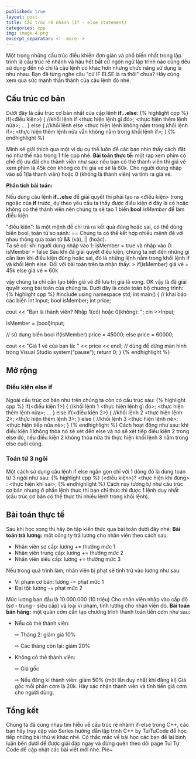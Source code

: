 ```yaml
---
published: true
layout: post
title: Cấu trúc rẽ nhánh (If - else statement)
categories: cpp
img: image-4.png
excerpt_separator: <!--more-->
---
```

Một trong những cấu trúc điều khiển đơn giản và phổ biến nhất trong lập trình là cấu trúc rẽ nhánh và hầu hết bất cứ ngôn ngữ lập trình nào cũng đều sử dụng đến nó chỉ là câu lệnh có khác hơn nhưng chức năng sử dụng là như nhau. Bạn đã từng nghe câu "cứ IF ELSE là ra thôi" chưa? Hãy cùng xem qua sức mạnh thần thánh của câu lệnh đó nhé.
<!--more-->

## Cấu trúc cơ bản
Dưới đây là cấu trúc cơ bản nhất của cặp lệnh **if...else**:
{% highlight cpp %}
  if(<điều kiện>)
  {
      //khối lệnh if
      <thực hiện lệnh gì đó>;
      <thực hiện thêm lệnh nữa>;
      ...
  }
  else
  {
      //khối lệnh else
      <thực hiện lệnh không nằm trong khối lệnh if>;
      <thực hiện thêm lệnh nữa vẫn không nằm trong khối lệnh if>;
  }
{% endhighlight %}

Mình sẽ giải thích qua một ví dụ cụ thể luôn để các bạn nhìn thấy cách đặt nó như thế nào trong 1 file cpp nhé.
**Bài toán thực tế:** một rạp xem phim có chế độ ưu đãi cho thành viên như sau: nếu bạn có thẻ thành viên thì giá vé xem phim là 45k còn không có thì giá vé sẽ là 60k. Cho người dùng nhập vào số 1(là thành viên) hoặc 0 (không là thành viên) và tính ra giá vé.

**Phân tích bài toán:**

Nếu dùng câu lệnh **if...else** để giải quyết thì phải tạo ra \<điều kiện\> trong ngoặc của **if** trước, dự theo yêu cầu ta thấy được điều kiện ở đây là có hoặc không có thẻ thành viên nên chúng ta sẽ tạo 1 biến **bool** _isMember_ để làm điều kiện.
<div class="alert alert-info">
"điều kiện": là một mệnh đề chỉ trả ra kết quả đúng hoặc sai, có thể dùng biến bool, toán tử so sánh: ==
Chúng ta có thể kết hợp nhiều mệnh đề với nhau thông qua toán tử && (và), || (hoặc).
</div>
Ta sẽ có: khi người dùng nhập vào 1: isMember = true và nhập vào 0: isMember = false
Sau khi đã giải quyết điều kiện, chúng ta xét đến những gì cần làm khi điều kiện đúng hoặc sai, đó là những lệnh nằm trong khối lệnh if và khối lệnh else. Đối với bài toán trên ta nhận thấy:
> if(isMember) giá vé = 45k else giá vé = 60k 

vậy chúng ta chỉ cần tạo biến giá vé để lưu trị giá là xong. OK vậy là đã giải quyết xong bài toán của chúng ta. Dưới đây là code toàn bộ chương trình:
{% highlight cpp %}
#include <iostream>
using namespace std;
int main()
{
  // khai báo các biến
  int Input;
  bool isMember;
  int price;
  
  cout << "Bạn là thành viên? Nhập 1(có) hoặc 0(không): ";
  cin >>Input;
  
  isMember = (bool)Input;
  
  // sử dụng biến bool
  if(isMember)
    price = 45000;
  else
    price = 60000;
  
  cout << "Giá 1 vé của bạn là: " << price << endl;
  // dùng để dừng màn hình trong Visual Studio
  system("pause");
  return 0;
}
{% endhighlight %}

## Mở rộng
### Điều kiện else if
Ngoài cấu trúc cơ bản như trên chúng ta còn có cấu trúc sau:
{% highlight cpp %}
  if(<điều kiện 1>)
  {
      //khối lệnh 1
      <thực hiện lệnh gì đó>;
      <thực hiện thêm lệnh nữa>;
      ...
  }
  else if(<điều kiện 2>)
  {
      //khối lệnh 2
      <thực hiện lệnh 2>;
      <thực hiện thêm lệnh 3>;
  }
  else 
  {
      //khối lệnh 3
      <thực hiện lệnh nè>;
      <thực hiện tiếp nữa nè>;
  }
{% endhighlight %}
Cách hoạt động như sau: khi điều kiện 1 không thỏa nó sẽ xét đến else và nó sẽ xét tiếp điều kiện 2 trong else đó, nếu điều kiện 2 không thỏa nữa thì thực hiện khối lệnh 3 nằm trong else cuối cùng.


### Toán tử 3 ngôi
Một cách sử dụng câu lệnh if else ngắn gọn chỉ với 1 dòng đó là dùng toán tử 3 ngôi như sau:
{% highlight cpp %}
  (<điều kiện>)? <thực hiện khi đúng> : <thực hiện khi sai>;
{% endhighlight %}
Cách này tương tự như cấu trúc cơ bản nhưng ở phần lệnh thực thi bạn chỉ thưc thi được 1 lệnh duy nhất (cấu trúc cơ bản có thể thực thi nhiều lệnh trong khối lệnh).

## Bài toán thực tế
Sau khi học xong thì hãy ôn tập kiến thức qua bài toán dưới đây nhé:
**Bài toán trả lương:** một công ty trả lương cho nhân viên theo cách sau:
- Nhân viên sơ cấp: lương += thưởng mức 1
- Nhân viên trung cấp: lương += thưởng mức 2
- Nhân viên siêu cấp: lương += thưởng mức 3
        
Nếu trong quá trình làm, nhân viên bị phạt sẽ tính trừ vào lương như sau:
- Vi phạm cơ bản: lương -= phạt mức 1
- Đại tội: lương -= phạt mức 2
       
Mức lương ban đầu là 10.000.000 (10 triệu)
Cho nhân viên nhập vào cấp độ (sơ - trung - siêu cấp) và loại vi phạm, tính lương cho nhân viên đó.
**Bài toán bán hàng:** một quán cơm cần tạo chương trình thanh toán tiền cơm như sau:
- Nếu có thẻ thành viên:
        
    ⇨ Tháng 2: giảm giá 10%
        
    ⇨ Các tháng còn lại: giảm 20%
- Không có thẻ thành viên:
        
    ⇨ Giá gốc
        
    ⇨ Nếu đăng kí thành viên: giảm 50% (một lần duy nhất khi đăng kí)
Giá gốc mỗi phần cơm là 20k. Hãy xác nhận thành viên và tính tiền giá cơm cho người dùng.

## Tổng kết
Chúng ta đã cùng nhau tìm hiểu về cấu trúc rẽ nhánh if-else trong C++, các bạn hãy truy cập vào Series hướng dẫn lập trình C++ by TuiTuCode để học tiếp những bài thú vị khác nhé.
Có thắc mắc về bài học các bạn để lại bình luận bên dưới để được giải đáp ngay và đừng quên theo dõi page Tui Tự Code để cập nhật các bài viết mới nhé. Pie~